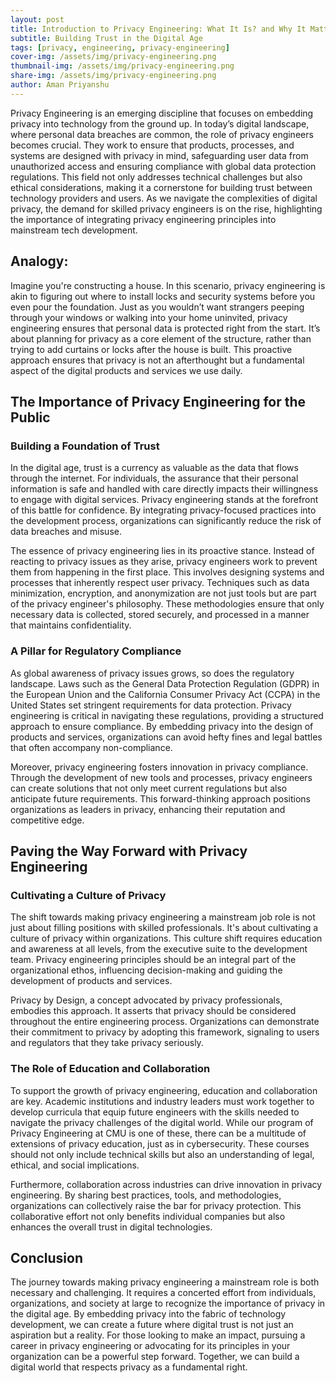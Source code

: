 ```yaml
---
layout: post
title: Introduction to Privacy Engineering: What It Is? and Why It Matters?
subtitle: Building Trust in the Digital Age
tags: [privacy, engineering, privacy-engineering]
cover-img: /assets/img/privacy-engineering.png
thumbnail-img: /assets/img/privacy-engineering.png
share-img: /assets/img/privacy-engineering.png
author: Aman Priyanshu
---
```


Privacy Engineering is an emerging discipline that focuses on embedding privacy into technology from the ground up. In today’s digital landscape, where personal data breaches are common, the role of privacy engineers becomes crucial. They work to ensure that products, processes, and systems are designed with privacy in mind, safeguarding user data from unauthorized access and ensuring compliance with global data protection regulations. This field not only addresses technical challenges but also ethical considerations, making it a cornerstone for building trust between technology providers and users. As we navigate the complexities of digital privacy, the demand for skilled privacy engineers is on the rise, highlighting the importance of integrating privacy engineering principles into mainstream tech development.

## Analogy:
Imagine you're constructing a house. In this scenario, privacy engineering is akin to figuring out where to install locks and security systems before you even pour the foundation. Just as you wouldn’t want strangers peeping through your windows or walking into your home uninvited, privacy engineering ensures that personal data is protected right from the start. It’s about planning for privacy as a core element of the structure, rather than trying to add curtains or locks after the house is built. This proactive approach ensures that privacy is not an afterthought but a fundamental aspect of the digital products and services we use daily.

## The Importance of Privacy Engineering for the Public

### Building a Foundation of Trust
In the digital age, trust is a currency as valuable as the data that flows through the internet. For individuals, the assurance that their personal information is safe and handled with care directly impacts their willingness to engage with digital services. Privacy engineering stands at the forefront of this battle for confidence. By integrating privacy-focused practices into the development process, organizations can significantly reduce the risk of data breaches and misuse.

The essence of privacy engineering lies in its proactive stance. Instead of reacting to privacy issues as they arise, privacy engineers work to prevent them from happening in the first place. This involves designing systems and processes that inherently respect user privacy. Techniques such as data minimization, encryption, and anonymization are not just tools but are part of the privacy engineer's philosophy. These methodologies ensure that only necessary data is collected, stored securely, and processed in a manner that maintains confidentiality.

### A Pillar for Regulatory Compliance
As global awareness of privacy issues grows, so does the regulatory landscape. Laws such as the General Data Protection Regulation (GDPR) in the European Union and the California Consumer Privacy Act (CCPA) in the United States set stringent requirements for data protection. Privacy engineering is critical in navigating these regulations, providing a structured approach to ensure compliance. By embedding privacy into the design of products and services, organizations can avoid hefty fines and legal battles that often accompany non-compliance.

Moreover, privacy engineering fosters innovation in privacy compliance. Through the development of new tools and processes, privacy engineers can create solutions that not only meet current regulations but also anticipate future requirements. This forward-thinking approach positions organizations as leaders in privacy, enhancing their reputation and competitive edge.

## Paving the Way Forward with Privacy Engineering

### Cultivating a Culture of Privacy
The shift towards making privacy engineering a mainstream job role is not just about filling positions with skilled professionals. It's about cultivating a culture of privacy within organizations. This culture shift requires education and awareness at all levels, from the executive suite to the development team. Privacy engineering principles should be an integral part of the organizational ethos, influencing decision-making and guiding the development of products and services.

Privacy by Design, a concept advocated by privacy professionals, embodies this approach. It asserts that privacy should be considered throughout the entire engineering process. Organizations can demonstrate their commitment to privacy by adopting this framework, signaling to users and regulators that they take privacy seriously.

### The Role of Education and Collaboration
To support the growth of privacy engineering, education and collaboration are key. Academic institutions and industry leaders must work together to develop curricula that equip future engineers with the skills needed to navigate the privacy challenges of the digital world. While our program of Privacy Engineering at CMU is one of these, there can be a multitude of extensions of privacy education, just as in cybersecurity. These courses should not only include technical skills but also an understanding of legal, ethical, and social implications.

Furthermore, collaboration across industries can drive innovation in privacy engineering. By sharing best practices, tools, and methodologies, organizations can collectively raise the bar for privacy protection. This collaborative effort not only benefits individual companies but also enhances the overall trust in digital technologies.

## Conclusion
The journey towards making privacy engineering a mainstream role is both necessary and challenging. It requires a concerted effort from individuals, organizations, and society at large to recognize the importance of privacy in the digital age. By embedding privacy into the fabric of technology development, we can create a future where digital trust is not just an aspiration but a reality. For those looking to make an impact, pursuing a career in privacy engineering or advocating for its principles in your organization can be a powerful step forward. Together, we can build a digital world that respects privacy as a fundamental right.